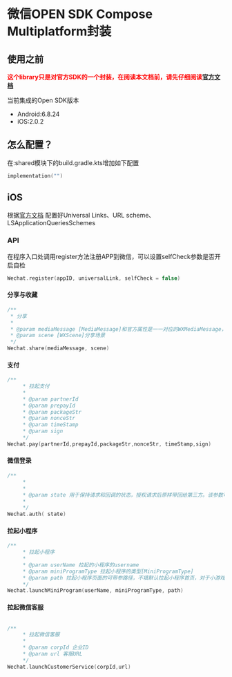 # 微信OPEN SDK Compose Multiplatform封装

## 使用之前
**<font color=red>这个library只是对官方SDK的一个封装，在阅读本文档前，请先仔细阅读[官方文档](https://developers.weixin.qq.com/doc/oplatform/Mobile_App/Access_Guide/iOS.html)</font>**

当前集成的Open SDK版本
- Android:6.8.24
- iOS:2.0.2

## 怎么配置？

在:shared模块下的build.gradle.kts增加如下配置

```kts
implementation("")
```

## iOS

根据[官方文档](https://developers.weixin.qq.com/doc/oplatform/Mobile_App/Access_Guide/iOS.html)
配置好Universal Links、URL scheme、LSApplicationQueriesSchemes

### API

在程序入口处调用register方法注册APP到微信，可以设置selfCheck参数是否开启自检

```kotlin
Wechat.register(appID, universalLink, selfCheck = false)
```

#### 分享与收藏

```kotlin
/**
 * 分享
 *
 * @param mediaMessage [MediaMessage]和官方属性是一一对应的WXMediaMessage，其中mediaObject也是和官方一一对应的
 * @param scene [WXScene]分享场景
 */
Wechat.share(mediaMessage, scene)
```

#### 支付
```kotlin
/**
     * 拉起支付
     *
     * @param partnerId
     * @param prepayId
     * @param packageStr
     * @param nonceStr
     * @param timeStamp
     * @param sign
     */
Wechat.pay(partnerId,prepayId,packageStr,nonceStr, timeStamp,sign)
```


#### 微信登录
```kotlin
/**
     *
     *
     * @param state 用于保持请求和回调的状态，授权请求后原样带回给第三方。该参数可用于防止 csrf 攻击（跨站请求伪造攻击），建议第三方带上该参数，可设置为简单的随机数加 session 进行校验。在state传递的过程中会将该参数作为url的一部分进行处理，因此建议对该参数进行url encode操作，防止其中含有影响url解析的特殊字符（如'#'、'&'等）导致该参数无法正确回传。
     *
     */
Wechat.auth( state)
```

#### 拉起小程序

```kotlin
/**
     * 拉起小程序
     *
     * @param userName 拉起的小程序的username
     * @param miniProgramType 拉起小程序的类型[MiniProgramType]
     * @param path 拉起小程序页面的可带参路径，不填默认拉起小程序首页，对于小游戏，可以只传入 query 部分，来实现传参效果，如：传入 "?foo=bar"。
     */
Wechat.launchMiniProgram(userName, miniProgramType, path)
```

#### 拉起微信客服
```kotlin

/**
     * 拉起微信客服
     *
     * @param corpId 企业ID
     * @param url 客服URL
     */
Wechat.launchCustomerService(corpId,url)
```